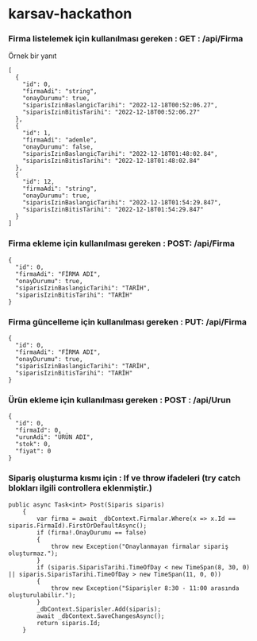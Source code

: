# karsav-hackathon

### Firma listelemek için kullanılması gereken : GET : /api/Firma

Örnek bir yanıt
```
[
  {
    "id": 0,
    "firmaAdi": "string",
    "onayDurumu": true,
    "siparisIzinBaslangicTarihi": "2022-12-18T00:52:06.27",
    "siparisIzinBitisTarihi": "2022-12-18T00:52:06.27"
  },
  {
    "id": 1,
    "firmaAdi": "ademle",
    "onayDurumu": false,
    "siparisIzinBaslangicTarihi": "2022-12-18T01:48:02.84",
    "siparisIzinBitisTarihi": "2022-12-18T01:48:02.84"
  },
  {
    "id": 12,
    "firmaAdi": "string",
    "onayDurumu": true,
    "siparisIzinBaslangicTarihi": "2022-12-18T01:54:29.847",
    "siparisIzinBitisTarihi": "2022-12-18T01:54:29.847"
  }
]
```

### Firma ekleme için kullanılması gereken : POST: /api/Firma
```
{
  "id": 0,
  "firmaAdi": "FİRMA ADI",
  "onayDurumu": true,
  "siparisIzinBaslangicTarihi": "TARİH",
  "siparisIzinBitisTarihi": "TARİH"
}
```

### Firma güncelleme için kullanılması gereken : PUT: /api/Firma
```
{
  "id": 0,
  "firmaAdi": "FİRMA ADI",
  "onayDurumu": true,
  "siparisIzinBaslangicTarihi": "TARİH",
  "siparisIzinBitisTarihi": "TARİH"
}
```
### Ürün ekleme için kullanılması gereken : POST : /api/Urun
```
{
  "id": 0,
  "firmaId": 0,
  "urunAdi": "ÜRÜN ADI",
  "stok": 0,
  "fiyat": 0
}
```

### Sipariş oluşturma kısmı için : If ve throw ifadeleri (try catch blokları ilgili controllera eklenmiştir.) 
```
public async Task<int> Post(Siparis siparis)
    {
        var firma = await _dbContext.Firmalar.Where(x => x.Id == siparis.FirmaId).FirstOrDefaultAsync();
        if (firma!.OnayDurumu == false)
        {
            throw new Exception("Onaylanmayan firmalar sipariş oluşturmaz.");
        }
        if (siparis.SiparisTarihi.TimeOfDay < new TimeSpan(8, 30, 0) || siparis.SiparisTarihi.TimeOfDay > new TimeSpan(11, 0, 0))
        {
            throw new Exception("Siparişler 8:30 - 11:00 arasında oluşturulabilir.");
        }
        _dbContext.Siparisler.Add(siparis);
        await _dbContext.SaveChangesAsync();
        return siparis.Id;
    }
```
    
